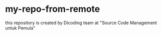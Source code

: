 # my-repo-from-remote
this repository is created by Dicoding team at "Source Code Management untuk Pemula"
